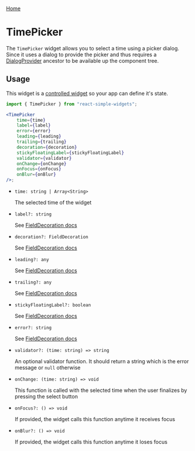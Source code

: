 [Home](../../../README.md)

# TimePicker

The `TimePicker` widget allows you to select a time using a picker dialog. Since it uses a dialog to
provide the picker and thus requires a [DialogProvider](../../widgets/dialog-provider/usage.md)
ancestor to be available up the component tree.

## Usage

This widget is a [controlled widget](https://reactjs.org/docs/forms.html#controlled-components) so
your app can define it's state.

```jsx
import { TimePicker } from "react-simple-widgets";

<TimePicker
    time={time}
    label={label}
    error={error}
    leading={leading}
    trailing={trailing}
    decoration={decoration}
    stickyFloatingLabel={stickyFloatingLabel}
    validator={validator}
    onChange={onChange}
    onFocus={onFocus}
    onBlur={onBlur}
/>;
```

-   `time: string | Array<String>`

    The selected time of the widget

-   `label?: string`

    See [FieldDecoration docs](../../widgets/field-decoration/field-decoration-usage.md)

-   `decoration?: FieldDecoration`

    See [FieldDecoration docs](../../widgets/field-decoration/field-decoration-usage.md)

-   `leading?: any`

    See [FieldDecoration docs](../../widgets/field-decoration/field-decoration-usage.md)

-   `trailing?: any`

    See [FieldDecoration docs](../../widgets/field-decoration/field-decoration-usage.md)

-   `stickyFloatingLabel?: boolean`

    See [FieldDecoration docs](../../widgets/field-decoration/field-decoration-usage.md)

-   `error?: string`

    See [FieldDecoration docs](../../widgets/field-decoration/field-decoration-usage.md)

-   `validator?: (time: string) => string`

    An optional validator function. It should return a string which is the error message or `null`
    otherwise

-   `onChange: (time: string) => void`

    This function is called with the selected time when the user finalizes by pressing the select
    button

-   `onFocus?: () => void`

    If provided, the widget calls this function anytime it receives focus

-   `onBlur?: () => void`

    If provided, the widget calls this function anytime it loses focus
